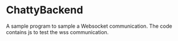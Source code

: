 # ChattyBackend
A sample program to sample a Websocket communication. The code contains js to test the wss communication.
